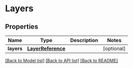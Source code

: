 # Layers

## Properties
Name | Type | Description | Notes
------------ | ------------- | ------------- | -------------
**layers** | [**LayerReference**](LayerReference.md) |  | [optional] 

[[Back to Model list]](../README.md#documentation-for-models) [[Back to API list]](../README.md#documentation-for-api-endpoints) [[Back to README]](../README.md)


